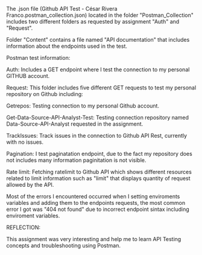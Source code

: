 The .json file (Github API Test - César Rivera Franco.postman_collection.json) located in the folder "Postman_Collection" includes two different folders as requested by assignment "Auth" and "Request".

Folder "Content" contains a file named "API documentation" that includes information about the endpoints used in the test.
 
Postman test information:

Auth: Includes a GET endpoint where I test the connection to my personal GITHUB account.

Request: This folder includes five different GET requests to test my personal repository on Github including:

Getrepos: Testing connection to my personal Github account.

Get-Data-Source-API-Analyst-Test: Testing connection repository named Data-Source-API-Analyst requested in the assignment.

TrackIssues: Track issues in the connection to Github API Rest, currently with no issues.

Pagination: I test paginatation endpoint, due to the fact my repository does not includes many information paginitation is not visible.

Rate limit: Fetching ratelimit to Github API which shows different resources related to limit information such as "limit" that displays quantity of request allowed by the API.

Most of the errors I encountered occurred when I setting enviroments variables and adding them to the endpoints requests, the most common error I got was "404 not found" due to incorrect endpoint sintax including enviroment variables.

REFLECTION:

This assignment was very interesting and help me to learn API Testing concepts and troubleshooting using Postman.
